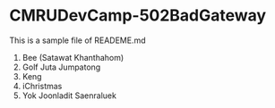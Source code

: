 # CMRUDevCamp-502BadGateway

This is a sample file of READEME.md

1. Bee (Satawat Khanthahom)
2. Golf Juta Jumpatong
3. Keng 
4. iChristmas
5. Yok Joonladit Saenraluek
